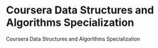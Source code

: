 # Coursera Data Structures and Algorithms Specialization
Coursera Data Structures and Algorithms Specialization
